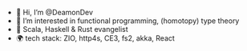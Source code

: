 - 👋 Hi, I’m @DeamonDev
- 👀 I’m interested in functional programming, (homotopy) type theory
- 🌱 Scala, Haskell & Rust evangelist 
- 🌍 tech stack: ZIO, http4s, CE3, fs2, akka, React 
<!---
DeamonDev/DeamonDev is a ✨ special ✨ repository because its `README.md` (this file) appears on your GitHub profile.
You can click the Preview link to take a look at your changes.
--->
